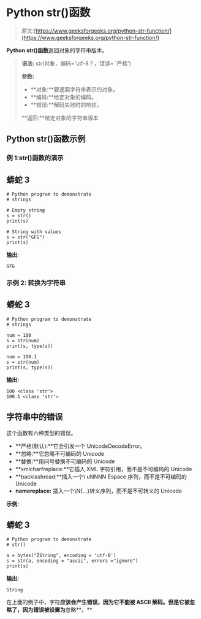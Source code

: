 # Python str()函数

> 原文:[https://www.geeksforgeeks.org/python-str-function/](https://www.geeksforgeeks.org/python-str-function/)

**Python str()函数**返回对象的字符串版本。

> **语法:** str(对象，编码='utf-8？，错误= '严格')
> 
> **参数:**
> 
> *   **对象:**要返回字符串表示的对象。
> *   **编码:**给定对象的编码。
> *   **错误:**解码失败时的响应。
> 
> **返回:**给定对象的字符串版本

## Python str()函数示例

### **例 1:**str()函数的**演示**

## 蟒蛇 3

```
# Python program to demonstrate
# strings

# Empty string
s = str()
print(s)

# String with values
s = str("GFG")
print(s)
```

**输出:**

```
GFG
```

### **示例 2:** 转换为字符串

## 蟒蛇 3

```
# Python program to demonstrate
# strings

num = 100
s = str(num)
print(s, type(s))

num = 100.1
s = str(num)
print(s, type(s))
```

**输出:**

```
100 <class 'str'>
100.1 <class 'str'>
```

## 字符串中的错误

这个函数有六种类型的错误。

*   **严格(默认):**它会引发一个 UnicodeDecodeError。
*   **忽略:**它忽略不可编码的 Unicode
*   **替换:**用问号替换不可编码的 Unicode
*   **xmlcharfreplace:**它插入 XML 字符引用，而不是不可编码的 Unicode
*   **backlashread:**插入一个\ uNNNN Espace 序列，而不是不可编码的 Unicode
*   **namereplace:** 插入一个\N{…}转义序列，而不是不可转义的 Unicode

**示例:**

## 蟒蛇 3

```
# Python program to demonstrate
# str()

a = bytes("ŽString", encoding = 'utf-8')
s = str(a, encoding = "ascii", errors ="ignore")
print(s)
```

**输出:**

```
String
```

在上面的例子中，字符**应该会产生错误，因为它不能被 ASCII 解码。但是它被忽略了，因为错误被设置为**忽略**。**